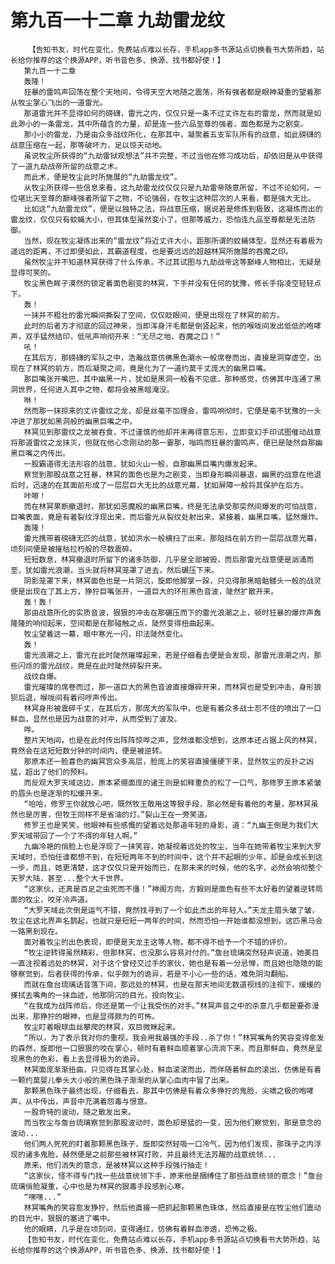 # 第九百一十二章 九劫雷龙纹
        【告知书友，时代在变化，免费站点难以长存，手机app多书源站点切换看书大势所趋，站长给你推荐的这个换源APP，听书音色多、换源、找书都好使！】
       第九百一十二章
       轰隆！
       狂暴的雷鸣声回荡在整个天地间，令得天空大地随之震荡，所有强者都是眼神凝重的望着那从牧尘掌心飞出的一道雷光。
       那道雷光并不显得如何的磅礴，雷光之内，仅仅只是一条不过丈许左右的雷龙，然而就是如此渺小的一条雷龙，其中所蕴含的力量，却是连一些六品至尊的强者，面色都是为之剧变。
       那小小的雷龙，乃是由众多战纹所化，在那其中，凝聚着五支军队所有的战意，如此磅礴的战意压缩在一起，那等破坏力，足以惊天动地。
       虽说牧尘所获得的“九劫雷狱观想法”并不完整，不过当他在修习成功后，却依旧是从中获得了一道九劫战帝所留的战意之术。
       而此术，便是牧尘此时所施展的“九劫雷龙纹”。
       从牧尘所获得一些信息来看，这九劫雷龙纹仅仅只是九劫雷帝随意所留，不过不论如何，一位堪比天至尊的巅峰强者所留下之物，不论强弱，在牧尘这种层次的人来看，都是强大无比。
       比如这“九劫雷龙纹”，便是以独特之法，将战意压缩，据说若是修炼到极致，这凝炼而出的雷龙纹，仅仅只有蚊蝇大小，但其体型虽然变小了，但那等威力，恐怕连九品至尊都是无法防御。
       当然，现在牧尘凝炼出来的“雷龙纹”将近丈许大小，距那所谓的蚊蝇体型，显然还有着极为遥远的距离，不过即便如此，其霸道程度，也是要远远的超越林冥所施展的吞魔之印。
       虽然牧尘并不知道林冥获得了什么传承，不过其试图与九劫战帝这等巅峰人物相比，无疑是显得可笑的。
       牧尘黑色眸子漠然的锁定着面色剧变的林冥，下手并没有任何的犹豫，修长手指凌空轻轻点下。
       轰！
       一抹并不粗壮的雷光瞬间撕裂了空间，仅仅眨眼间，便是出现在了林冥的前方。
       此时的后者方才彻底的回过神来，当即浑身汗毛都是倒竖起来，他的喉咙间发出低低的咆哮声，双手猛然结印，低吼声响彻开来：“无尽之地，吞魔之口！”
       吼！
       在其后方，那磅礴的军队之中，浩瀚战意仿佛黑色潮水一般席卷而出，直接是洞穿虚空，出现在了林冥的前方，而后凝聚之间，竟是化为了一道约莫千丈庞大的幽黑巨嘴。
       那巨嘴张开嘴巴，其中幽黑一片，犹如是黑洞一般看不见底，那种感觉，仿佛其中连通了黑洞世界，任何进入其中之物，都将会被黑暗淹没。
       咻！
       然而那一抹掠来的丈许雷纹之龙，却是丝毫不加理会，雷鸣响彻时，它便是毫不犹豫的一头冲进了那犹如黑洞般的幽黑巨嘴之中。
       林冥见到那雷纹之龙被吞食，不过谨慎的他却并未再得意忘形，立即变幻手印试图催动战意将那道雷纹之龙抹灭，但就在他心念刚动的那一霎那，嗡鸣而狂暴的雷鸣声，便已是陡然自那幽黑巨嘴之内传出。
       一股霸道得无法形容的战意，犹如火山一般，自那幽黑巨嘴内爆发起来。
       察觉到那股战意之狂暴，林冥的面色也是为之剧变，当即身形瞬间暴退，幽黑的战意在他退后时，迅速的在其面前形成了一层层巨大无比的战意光幕，犹如屏障一般将其保护在后方。
       咔嚓！
       而在林冥果断撤退时，那犹如恶魔般的幽黑巨嘴，终是无法承受那突然间爆发的可怕战意，巨嘴表面，竟是有着裂纹浮现出来，而后雷光从裂纹处射出来，紧接着，幽黑巨嘴，猛然爆炸。
       轰隆！
       雷光携带着磅礴无匹的战意，犹如洪水一般横扫了出来，那阻挡在前方的一层层战意光幕，顷刻间便是被摧枯拉朽般的尽数震碎。
       短短数息，林冥撤退时所留下的诸多防御，几乎是全部被毁，而后那雷光战意便是汹涌而至，犹如雷光浪潮，当头就将林冥笼罩了进去，然后碾压下来。
       阴影笼罩下来，林冥面色也是一片阴沉，旋即他脚掌一跺，只见得那黑暗骷髅头一般的战灵便是出现在了其上方，狰狞巨嘴张开，一道巨大的环形黑色音波，陡然扩散开来。
       轰！轰！
       那由战意所化的实质音波，狠狠的冲击在那碾压而下的雷光浪潮之上，顿时狂暴的爆炸声轰隆隆的响彻起来，空间都是在那碰触之点，陡然变得扭曲起来。
       牧尘望着这一幕，眼中寒光一闪，印法陡然变化。
       轰！
       雷光浪潮之上，雷光在此时陡然璀璨起来，若是仔细看去便是会发现，那雷光浪潮之内，那些闪烁的雷光战纹，竟是在此时陡然碎裂开来。
       战纹自爆。
       雷光璀璨的席卷而过，那一道巨大的黑色音波直接爆碎开来，而林冥也是受到冲击，身形狼狈后退，喉咙间有着闷哼声传出。
       林冥身形被震碎千丈，在其后方，那庞大的军队中，也是有着众多战士忍不住的喷出了一口鲜血，显然也是因为战意的对冲，从而受到了波及。
       哗。
       整片天地间，也是在此时传出阵阵惊哗之声，显然谁都没想到，这原本还占据上风的林冥，竟然会在这短短数分钟的时间内，便是被逆转。
       那原本还一脸喜色的幽冥宫众多高层，脸庞上的笑容直接僵硬下来，显然牧尘的反扑之凶猛，超出了他们的预料。
       而反观大罗天域这边，原本紧绷面庞的诸王则是如释重负的松了一口气，那修罗王原本紧皱的眉头也是逐渐的松缓开来。
       “哈哈，修罗王你就放心吧，既然牧王敢用这等狠手段，那必然是有着他的考量，那林冥虽然也是厉害，但牧王同样不是省油的灯。”裂山王在一旁笑道。
       修罗王也是笑笑，他眼神有些感慨的望着远处那道年轻的身影，道：“九幽王倒是为我们大罗天域带回了一个了不得的年轻人啊。”
       九幽冷艳的俏脸上也是浮现了一抹笑容，她凝视着远处的牧尘，当年在她带着牧尘来到大罗天域时，恐怕任谁都想不到，在短短两年不到的时间中，这个并不起眼的少年，却是会成长到这一步，而且，她更清楚，这才仅仅只是开始而已，在那未来的时候，他的名字，必然会响彻整个天罗大陆，甚至...整个大千世界。
       “这家伙，还真是百足之虫死而不僵！”神阁方向，方毅则是面色有些不太好看的望着逆转局面的牧尘，咬牙冷声道。
       “大罗天域此次倒是运气不错，竟然找寻到了一个如此杰出的年轻人。”天龙主眉头皱了皱，牧尘在这北界声名鹊起，也就只是短短一两年的时间，然而恐怕一开始谁都没想到，这匹黑马会一路黑到现在。
       面对着牧尘的出色表现，即便是天龙主这等人物，都不得不给予一个不错的评价。
       “牧尘逆转得虽然精彩，但那林冥，也没那么容易对付的。”詹台琉璃突然轻声说道，她美目一直注视着远处的林冥，对于这个曾经交过手的家伙，她也是有着一分忌惮，而且她也隐隐的能够察觉到，后者获得的传承，似乎颇为的诡异，若是不小心一些的话，难免阴沟翻船。
       而就在詹台琉璃话音落下间，那远处的林冥，也是在那天地间无数道视线的注视下，缓缓的搽拭去嘴角的一抹血迹，他那阴沉的目光，投向牧尘。
       “在我成为战阵师后，你还是第一个让我受伤的对手。”林冥声音之中的杀意几乎都是要弥漫出来，那狰狞的眼神，也是显得颇为的可怖。
       牧尘盯着眼球血丝攀爬的林冥，双目微眯起来。
       “所以，为了表示我对你的重视，我会用我最强的手段..杀了你！”林冥嘴角的笑容变得愈发的森然，旋即他一口狠狠的咬在掌心，顿时有着鲜血顺着掌心流淌下来，而且那鲜血，竟然是呈现黑色的色彩，看上去显得极为的诡异。
       林冥面庞渐渐扭曲，只见得在其掌心处，鲜血滚滚而出，而伴随着鲜血的滚出，仿佛是有着一颗约莫婴儿拳头大小般的黑色珠子渐渐的从掌心血肉中冒了出来。
       那颗黑色珠子最终出现，仔细看去，那其中仿佛是有着众多狰狞的鬼脸，尖啸之极的咆哮声，从中传出，声音中充满着怨毒与恨意。
       一股奇特的波动，随之散发出来。
       而当牧尘与詹台琉璃察觉到那股波动时，面色却是猛的一变，因为他们察觉到，那是意念的波动...
       他们两人死死的盯着那颗黑色珠子，旋即突然轻吸一口冷气，因为他们发现，那珠子之内浮现的诸多鬼脸，赫然便是之前那些被林冥打败，并且最终无法苏醒的战意统领...
       原来，他们消失的意念，是被林冥以这种手段强行抽走！
       “这家伙，怪不得专门找一些战意统领下手，原来他是捆缚住了那些战意统领的意念！”詹台琉璃俏脸凝重，心中也是为林冥的狠毒手段感到心寒。
       “嘿嘿...”
       林冥嘴角的笑容愈发狰狞，然后他直接一把抓起那颗黑色珠体，然后直接是在牧尘他们震动的目光中，狠狠的塞进了嘴中。
       他的眼睛，几乎是在顷刻间，变得通红，仿佛有着鲜血渗透，恐怖之极。
       【告知书友，时代在变化，免费站点难以长存，手机app多书源站点切换看书大势所趋，站长给你推荐的这个换源APP，听书音色多、换源、找书都好使！】